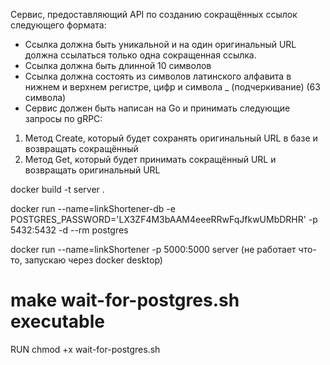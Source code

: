 Сервис, предоставляющий API по созданию сокращённых ссылок следующего формата:
- Ссылка должна быть уникальной и на один оригинальный URL должна ссылаться только одна сокращенная ссылка.
- Ссылка должна быть длинной 10 символов
- Ссылка должна состоять из символов латинского алфавита в нижнем и верхнем регистре, цифр и символа _ (подчеркивание) (63 символа)
- Сервис должен быть написан на Go и принимать следующие запросы по gRPC:
1. Метод Create, который будет сохранять оригинальный URL в базе и возвращать сокращённый
2. Метод Get, который будет принимать сокращённый URL и возвращать оригинальный URL


docker build -t server .

docker run --name=linkShortener-db -e POSTGRES_PASSWORD='LX3ZF4M3bAAM4eeeRRwFqJfkwUMbDRHR' -p 5432:5432 -d --rm postgres

docker run --name=linkShortener -p 5000:5000 server (не работает что-то, запускаю через docker desktop)



# make wait-for-postgres.sh executable
RUN chmod +x wait-for-postgres.sh